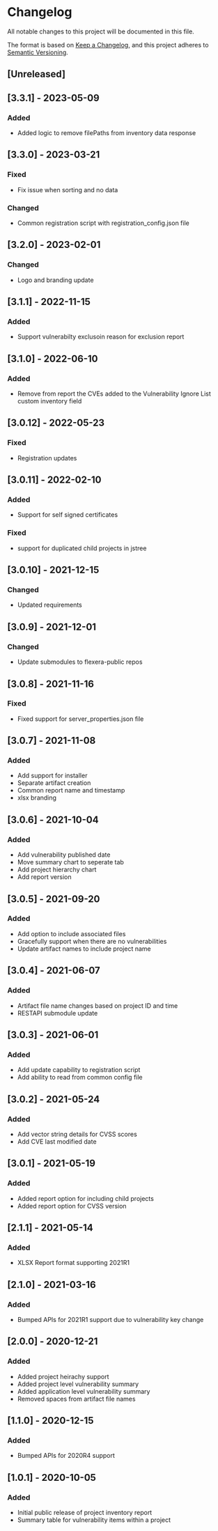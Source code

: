 # Changelog
All notable changes to this project will be documented in this file.

The format is based on [Keep a Changelog](https://keepachangelog.com/en/1.0.0/),
and this project adheres to [Semantic Versioning](https://semver.org/spec/v2.0.0.html).

## [Unreleased]

## [3.3.1] - 2023-05-09
### Added
- Added logic to remove filePaths from inventory data response

## [3.3.0] - 2023-03-21
### Fixed
- Fix issue when sorting and no data
### Changed
- Common registration script with registration_config.json file

## [3.2.0] - 2023-02-01
### Changed
- Logo and branding update

## [3.1.1] - 2022-11-15
### Added
- Support vulnerabilty exclusoin reason for exclusion report

## [3.1.0] - 2022-06-10
### Added
- Remove from report the CVEs added to the Vulnerability Ignore List custom inventory field

## [3.0.12] - 2022-05-23
### Fixed
- Registration updates

## [3.0.11] - 2022-02-10
### Added
- Support for self signed certificates
### Fixed
- support for duplicated child projects in jstree

## [3.0.10] - 2021-12-15
### Changed
- Updated requirements

## [3.0.9] - 2021-12-01
### Changed
- Update submodules to flexera-public repos

## [3.0.8] - 2021-11-16
### Fixed
- Fixed support for server_properties.json file

## [3.0.7] - 2021-11-08
### Added
- Add support for installer
- Separate artifact creation
- Common report name and timestamp
- xlsx branding


## [3.0.6] - 2021-10-04
### Added
- Add vulnerability published date
- Move summary chart to seperate tab
- Add project hierarchy chart
- Add report version

## [3.0.5] - 2021-09-20
### Added
- Add option to include associated files
- Gracefully support when there are no vulnerabilities
- Update artifact names to include project name


## [3.0.4] - 2021-06-07
### Added
- Artifact file name changes based on project ID and time
- RESTAPI submodule update

## [3.0.3] - 2021-06-01
### Added
 - Add update capability to registration script
 - Add ability to read from common config file

## [3.0.2] - 2021-05-24
### Added
 - Add vector string details for CVSS scores
 - Add CVE last modified date

## [3.0.1] - 2021-05-19
### Added
- Added report option for including child projects
- Added report option for CVSS version

## [2.1.1] - 2021-05-14
### Added
- XLSX Report format supporting 2021R1

## [2.1.0] - 2021-03-16
### Added
- Bumped APIs for 2021R1 support due to vulnerability key change

## [2.0.0] - 2020-12-21
### Added
- Added project heirachy support
- Added project level vulnerability summary
- Added application level vulnerability summary
- Removed spaces from artifact file names

## [1.1.0] - 2020-12-15
### Added
- Bumped APIs for 2020R4 support

## [1.0.1] - 2020-10-05
### Added
- Initial public release of project inventory report
- Summary table for vulnerability items within a project